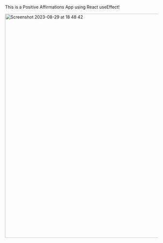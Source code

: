 This is a Positive Affirmations App using React useEffect!

<img width="739" alt="Screenshot 2023-08-29 at 18 48 42" src="https://github.com/Thaleia/React-useEffect-Positive-Affirmations/assets/42918656/959848e1-d91b-4b6e-a4e5-05338c307f9b">
